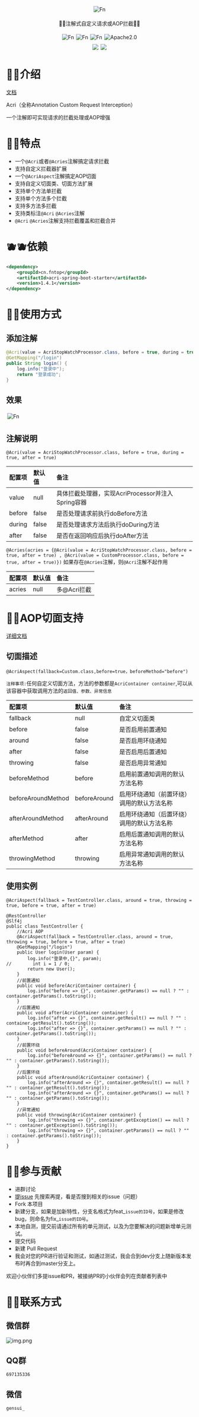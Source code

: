 <div align="center">
<img style="margin: 5px 3px" src="static/img/logo.png" alt="Fn">

<p>🍍🍍注解式自定义请求或AOP拦截🍍🍍</p>
</div>

<div align="center">

<div style="display: flex; justify-content: center;">  
    <img style="margin: 5px 3px" src="https://gitee.com/FnTop/acri/badge/star.svg?theme=light" alt="Fn">
    <img style="margin: 5px 3px" src="https://gitee.com/FnTop/acri/badge/fork.svg?theme=dark" alt="Fn">
    <img style="margin: 5px 3px" src="https://img.shields.io/badge/Version-1.4.1-green" alt="Fn">
    <img style="margin: 5px 3px" src="https://img.shields.io/badge/Apache-2.0-green" alt="Apache2.0">

</div>

<div style="display: flex; justify-content: center;">  
    <img style="margin: 5px 3px" src="https://img.shields.io/badge/Java-1.8-blue">
    <img style="margin: 5px 3px" src="https://img.shields.io/badge/SpringBoot-2.7.15-blue">
</div>

</div>

# 🍌🍌介绍


[文档](http://fntop.gitee.io/acri-doc)

Acri（全称Annotation Custom Request Interception）

一个注解即可实现请求的拦截处理或AOP增强

# 🍊🍊特点

* 一个`@Acri`或者`@Acries`注解搞定请求拦截
* 支持自定义拦截器扩展
* 一个`@AcriAspect`注解搞定AOP切面
* 支持自定义切面类、切面方法扩展
* 支持单个方法单拦截
* 支持单个方法多个拦截
* 支持多方法多拦截
* 支持类标注`@Acri` `@Acries`注解
* `@Acri` `@Acries`注解支持拦截覆盖和拦截合并




# 🫐🫐依赖
```xml
<dependency>
    <groupId>cn.fntop</groupId>
    <artifactId>acri-spring-boot-starter</artifactId>
    <version>1.4.1</version>
</dependency>
```

# 🍈🍈使用方式

## 添加注解

```java
@Acri(value = AcriStopWatchProcessor.class, before = true, during = true, after = true)
@GetMapping("/login")
public String login() {
    log.info("登录中");
    return "登录成功";
}
```
## 效果
<img style="margin: 5px 3px" src="static/img/img_1.png" alt="Fn">

## 注解说明
`@Acri(value = AcriStopWatchProcessor.class, before = true, during = true, after = true)`

| 配置项    | 默认值   | 备注                                 |
|:-------|:------|:-----------------------------------|
| value  | null  | 具体拦截处理器，实现AcriProcessor并注入Spring容器 |
| before | false | 是否处理请求前执行doBefore方法                |
| during | false | 是否处理请求方法后执行doDuring方法              |
| after  | false | 是否在返回响应后执行doAfter方法                |

`@Acries(acries = {@Acri(value = AcriStopWatchProcessor.class, before = true, after = true)
, @Acri(value = CustomProcessor.class, before = true, after = true)})`
如果存在`@Acries`注解，则`@Acri`注解不起作用

| 配置项    | 默认值   | 备注                                 |
|:-------|:------|:-----------------------------------|
| acries  | null  | 多@Acri拦截 |

# 🍍🍍AOP切面支持

[详细文档](http://fntop.gitee.io/acri-doc/guide/aop.html)

## 切面描述
`@AcriAspect(fallback=Custom.class,before=true，beforeMethod="before")`

`注释事项:`任何自定义切面方法，方法的参数都是`AcriContainer container`,可以从该容器中获取调用方法的`返回值、参数、异常信息`

| 配置项    | 默认值   | 备注                                 |
|:-------|:------|:-----------------------------------|
| fallback  | null  | 自定义切面类 |
| before  | false  | 是否启用前置通知 |
| around  | false  | 是否启用环绕通知 |
| after  | false  | 是否启用后置通知 |
| throwing  | false  | 是否启用异常通知 |
| beforeMethod  | before  | 启用前置通知调用的默认方法名称 |
| beforeAroundMethod  | beforeAround  | 启用环绕通知（前置环绕）调用的默认方法名称 |
| afterAroundMethod  | afterAround  | 启用环绕通知（后置环绕）调用的默认方法名称 |
| afterMethod  | after  | 启用后置通知调用的默认方法名称 |
| throwingMethod  | throwing  | 启用异常通知调用的默认方法名称 |

## 使用实例
`@AcriAspect(fallback = TestController.class, around = true, throwing = true, before = true, after = true)`

```
@RestController
@Slf4j
public class TestController {
    //Acri AOP
    @AcriAspect(fallback = TestController.class, around = true, throwing = true, before = true, after = true)
    @GetMapping("/login")
    public User login(User param) {
        log.info("登录中,{}", param);
//        int i = 1 / 0;
        return new User();
    }
    //前置通知
    public void before(AcriContainer container) {
        log.info("before => {}", container.getParams() == null ? "" : container.getParams().toString());
    }
    //后置通知
    public void after(AcriContainer container) {
        log.info("after => {}", container.getResult() == null ? "" : container.getResult().toString());
        log.info("after => {}", container.getParams() == null ? "" : container.getParams().toString());
    }
    //前置环绕
    public void beforeAround(AcriContainer container) {
        log.info("beforeAround => {}", container.getParams() == null ? "" : container.getParams().toString());
    }
    //后置环绕
    public void afterAround(AcriContainer container) {
        log.info("afterAround => {}", container.getResult() == null ? "" : container.getResult().toString());
        log.info("afterAround => {}", container.getParams() == null ? "" : container.getParams().toString());
    }
    //异常通知
    public void throwing(AcriContainer container) {
        log.info("throwing => {}", container.getException() == null ? "" : container.getException().toString());
        log.info("throwing => {}", container.getParams() == null ? "" : container.getParams().toString());
    }
}

```

# 🥝🥝参与贡献
- 进群讨论
- [提issue](https://gitee.com/FnTop/acri/issues) 先搜索再提，看是否搜到相关的issue（问题）
- Fork 本项目
- 新建分支，如果是加新特性，分支名格式为feat_`issue的ID号`，如果是修改bug，则命名为fix_`issue的ID号`。
- 本地自测，提交前请通过所有的单元测试，以及为您要解决的问题新增单元测试。
- 提交代码
- 新建 Pull Request
- 我会对您的PR进行验证和测试，如通过测试，我会合到dev分支上随新版本发布时再合到master分支上。

欢迎小伙伴们多提issue和PR，被接纳PR的小伙伴会列在贡献者列表中

# 🍐🍐联系方式

## 微信群
![img.png](static/img/wx.png)
## QQ群
`697135336`
## 微信
`gensui_`


